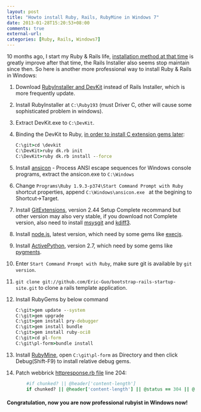 ```yaml
---
layout: post
title: "Howto install Ruby, Rails, RubyMine in Windows 7"
date: 2013-01-28T15:20:53+08:00
comments: true
external-url:
categories: [Ruby, Rails, Windows7]
---
```


10 months ago, I start my Ruby & Rails life, [installation method at that time](/2012/04/01/install-ruby-1-dot-9-3-and-rails-3-dot-2-3-on-windows-7/) is greatly improve after that time, the Rails Installer also seems stop maintain since then. So here is another more professional way to install Ruby & Rails in Windows:

<!--more-->

1. Download [RubyInstaller and DevKit](http://rubyinstaller.org/downloads/) instead of Rails Installer, which is more frequently update.

2. Install RubyInstaller at `C:\Ruby193` (must Driver C, other will cause some sophisticated problem in windows).

3. Extract DevKit.exe to `C:\DevKit`.

4. Binding the DevKit to Ruby, [in order to install C extension gems later](http://rubyinstaller.org/add-ons/devkit/):

	```bat
	C:\git>cd \devkit
	C:\DevKit>ruby dk.rb init
	C:\DevKit>ruby dk.rb install --force
	```

5. Install [ansicon](https://github.com/adoxa/ansicon) - Process ANSI escape sequences for Windows console programs, extract the ansicon.exe to `C:\Windows`

6. Change `Programs\Ruby 1.9.3-p374\Start Command Prompt with Ruby` shortcut properties, append `C:\Windows\ansicon.exe ` at the begining to Shortcut->Target.

7. Install [GitExtensions](http://code.google.com/p/gitextensions/downloads/list), version 2.44 Setup Complete recommand but other version may also very stable, if you download not Complete version, also need to install [msysgit](http://code.google.com/p/msysgit/downloads/list) and [kdiff3](http://kdiff3.sourceforge.net/).

8. Install [node.js](http://nodejs.org/), latest version, which need by some gems like [execjs](https://github.com/sstephenson/execjs#readme).

9. Install [ActivePython](http://www.activestate.com/activepython/downloads), version 2.7, which need by some gems like [pygments](https://github.com/tmm1/pygments.rb).

10. Enter `Start Command Prompt with Ruby`, make sure git is available by `git version`.

11. `git clone git://github.com/Eric-Guo/bootstrap-rails-startup-site.git` to clone a rails template application.

12. Install RubyGems by below command

	```bat
	C:\git>gem update --system
	C:\git>gem upgrade
	C:\git>gem install pry-debugger
	C:\git>gem install bundle
	C:\git>gem install ruby-oci8
	C:\git>cd pl-form
	C:\git\pl-form>bundle install
	```

13. Install [RubyMine](http://www.jetbrains.com/ruby/download/index.html), open `C:\git\pl-form` as Directory and then click Debug(Shift-F9) to install relative debug gems.

14. Patch webbrick [httpresponse.rb file](file://C:/Ruby193/lib/ruby/1.9.1/webrick/httpresponse.rb) line 204:

    ```ruby
        #if chunked? || @header['content-length']
        if chunked? || @header['content-length'] || @status == 304 || @status == 204
    ```

#### Congratulation, now you are now professional rubyist in Windows now!